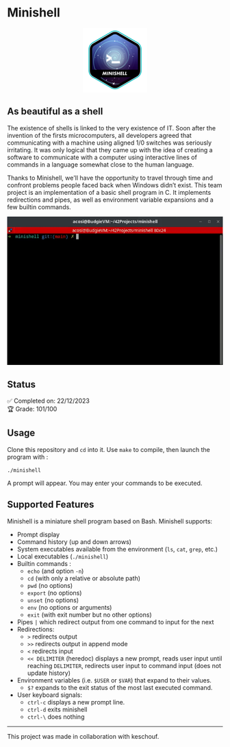 # Minishell

<p align="center">
  <img src="https://github.com/ArenKae/ArenKae/blob/main/42%20badges/minishelle.png" alt="Minishell 42 project badge"/>
</p>

## As beautiful as a shell
The existence of shells is linked to the very existence of IT. Soon after the invention of the firsts microcomputers, all developers agreed that communicating with a machine using aligned 1/0 switches was seriously irritating. It was only logical that they came up with the idea of creating a software to communicate with a computer using interactive lines of commands in a language somewhat close to the human language.

Thanks to Minishell, we'll have the opportunity to travel through time and confront problems people faced back when Windows didn’t exist. This team project is an implementation of a basic shell program in C. It implements redirections and pipes, as well as environment variable expansions and a few builtin commands.

<p align="center">
  <img src="https://github.com/ArenKae/ArenKae/blob/main/screens/minishell.gif" alt="mimishell demo gif">
</p>

## Status
✅ Completed on: 22/12/2023
</br>
🏆 Grade: 101/100

## Usage

Clone this repository and ```cd``` into it. Use ```make``` to compile, then launch the program with :
```
./minishell
```
A prompt will appear. You may enter your commands to be executed.

## Supported Features

Minishell is a miniature shell program based on Bash. Minishell supports:
* Prompt display
* Command history (up and down arrows)
* System executables available from the environment (`ls`, `cat`, `grep`, etc.)
* Local executables (`./minishell`)
* Builtin commands :
  * `echo` (and option `-n`)
  * `cd` (with only a relative or absolute path)
  * `pwd` (no options)
  * `export` (no options)
  * `unset` (no options)
  * `env` (no options or arguments)
  * `exit` (with exit number but no other options) 
* Pipes `|` which redirect output from one command to input for the next
* Redirections:
  * `>` redirects output
  * `>>` redirects output in append mode
  * `<` redirects input
  * `<< DELIMITER` (heredoc) displays a new prompt, reads user input until reaching `DELIMITER`, redirects user input to command input (does not update history)
* Environment variables (i.e. `$USER` or `$VAR`) that expand to their values.
  * `$?` expands to the exit status of the most last executed command.
* User keyboard signals:
  * `ctrl-c` displays a new prompt line.
  * `ctrl-d` exits minishell
  * `ctrl-\` does nothing

---

This project was made in collaboration with keschouf.
